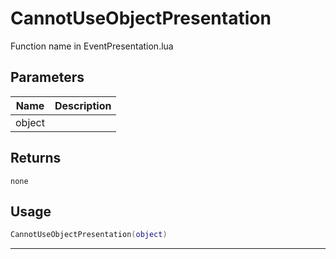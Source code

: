 # CannotUseObjectPresentation

Function name in EventPresentation.lua

## Parameters

| Name   | Description |
| ------ | ----------- |
| object |             |

## Returns

`none`

## Usage

```lua
CannotUseObjectPresentation(object)
```

---
